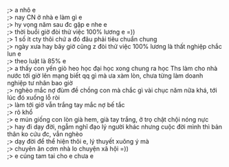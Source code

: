;> a nhô e<br>
;> nay CN ở nhà e làm gì e<br>
;> hy vọng năm sau đc gặp e nhe e<br>
;> thời buổi giờ đòi thử việc 100% lương e =))<br>
;> 1 số ít cty thôi chứ a đó đâu phải tiêu chuẩn chung<br>
;> ngày xưa hay bây giờ cũng z đòi thử việc 100% lương là thất nghiệp chắc lun e<br>
;> theo luật là 85% e<br>
;> a thấy con yến giò heo học đại học xong chung ra học Ths làm cho nhà nước tới giờ lên mạng biết qq gì mà ưa xàm lòn, chưa từng làm doanh nghiệp tư nhân bao giờ<br>
;> nghèo mắc nợ đùm đề chồng con mà chắc gì vài chục năm nữa khá, tới lúc đó xuống lỗ ròi<br>
;> làm tới giờ vẫn trắng tay mắc nợ bế tắc<br>
;> rõ khổ<br>
;> e mún giống con lòn già hem, già tay trắng, ở trọ chật chội nóng nực<br>
;> hay đi dạy đời, ngẫm nghĩ đạo lý người khác nhưng cuộc đời mình thì bản thân ko cứu đc, vẫn nghèo<br>
;> dạy đời để thể hiện thôi e, lý thuyết xuông ý mà<br>
;> chuyên ăn cơm nhà lo chuyện xã hội =))<br>
;> e cúng tam tai cho e chưa e
